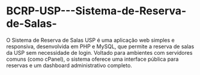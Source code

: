 # BCRP-USP---Sistema-de-Reserva-de-Salas-
O Sistema de Reserva de Salas USP é uma aplicação web simples e responsiva, desenvolvida em PHP e MySQL, que permite a reserva de salas da USP sem necessidade de login. Voltado para ambientes com servidores comuns (como cPanel), o sistema oferece uma interface pública para reservas e um dashboard administrativo completo.
